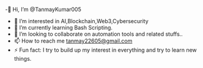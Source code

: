 -👋 Hi, I’m @TanmayKumar005
- 👀 I’m interested in AI,Blockchain,Web3,Cybersecurity
- 🌱 I’m currently learning Bash Scripting.
- 💞️ I’m looking to collaborate on automation tools and related stuffs..
- 📫 How to reach me tanmay22605@gmail.com
- ⚡ Fun fact: I try to build up my interest in everything and try to learn new things.




